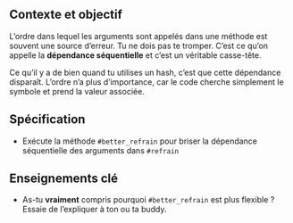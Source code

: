 ## Contexte et objectif

L’ordre dans lequel les arguments sont appelés dans une méthode est souvent une source d’erreur. Tu ne dois pas te tromper. C’est ce qu’on appelle la **dépendance séquentielle** et c’est un véritable casse-tête.

Ce qu’il y a de bien quand tu utilises un hash, c’est que cette dépendance disparaît. L’ordre n’a plus d’importance, car le code cherche simplement le symbole et prend la valeur associée.

## Spécification

-   Exécute la méthode `#better_refrain` pour briser la dépendance séquentielle des arguments dans `#refrain`

## Enseignements clé

-   As-tu **vraiment** compris pourquoi `#better_refrain` est plus flexible ? Essaie de l’expliquer à ton ou ta buddy.

